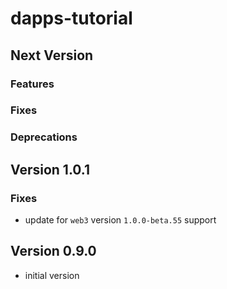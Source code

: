 # dapps-tutorial

## Next Version
### Features

### Fixes

### Deprecations


## Version 1.0.1
### Fixes
- update for `web3` version `1.0.0-beta.55` support


## Version 0.9.0
- initial version